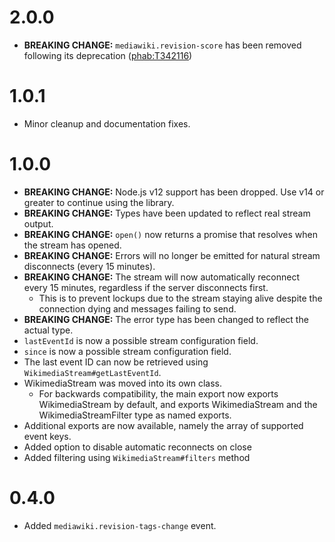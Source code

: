 # 2.0.0
* **BREAKING CHANGE:** `mediawiki.revision-score` has been removed following its deprecation ([phab:T342116](https://phabricator.wikimedia.org/T342116))

# 1.0.1
* Minor cleanup and documentation fixes.

# 1.0.0
* **BREAKING CHANGE:** Node.js v12 support has been dropped. Use v14 or greater to continue using the library.
* **BREAKING CHANGE:** Types have been updated to reflect real stream output.
* **BREAKING CHANGE:** `open()` now returns a promise that resolves when the stream has opened.
* **BREAKING CHANGE:** Errors will no longer be emitted for natural stream disconnects (every 15 minutes).
* **BREAKING CHANGE:** The stream will now automatically reconnect every 15 minutes, regardless if the server disconnects first.
  * This is to prevent lockups due to the stream staying alive despite the connection dying and messages failing to send.
* **BREAKING CHANGE:** The error type has been changed to reflect the actual type.
* `lastEventId` is now a possible stream configuration field.
* `since` is now a possible stream configuration field.
* The last event ID can now be retrieved using `WikimediaStream#getLastEventId`.
* WikimediaStream was moved into its own class.
  * For backwards compatibility, the main export now exports WikimediaStream by default, and exports WikimediaStream and the WikimediaStreamFilter type as named exports.
* Additional exports are now available, namely the array of supported event keys.
* Added option to disable automatic reconnects on close
* Added filtering using `WikimediaStream#filters` method

# 0.4.0
* Added `mediawiki.revision-tags-change` event.
